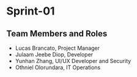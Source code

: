 # Sprint-01

## Team Members and Roles

* Lucas Brancato, Project Manager
* Julaam Jeebe Diop, Developer
* Yunhan Zhang, UI/UX Developer and Security
* Othniel Olorundara, IT Operations
